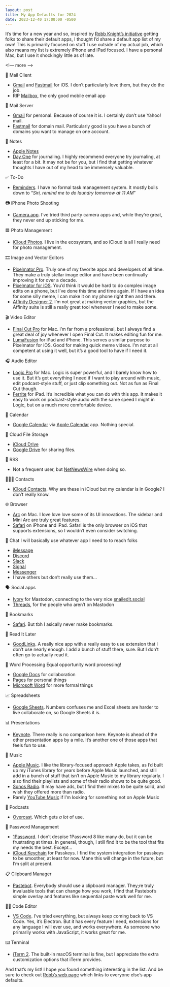 ```yaml
---
layout: post
title: My App Defaults for 2024
date: 2023-12-40 17:00:00 -0500
---
```


It’s time for a new year and so, inspired by [Robb Knight’s initiative](https://defaults.rknight.me) getting folks to share their default apps, I thought I’d share a default app list of my own! This is primarily focused on stuff I use outside of my actual job, which also means my list is extremely iPhone and iPad focused. I have a personal Mac, but I use it shockingly little as of late. 

<!— more —>

📨 Mail Client
- [Gmail](https://apps.apple.com/us/app/gmail-email-by-google/id422689480?itsct=apps_box_link&itscg=30200) and [Fastmail](https://apps.apple.com/us/app/fastmail-email-calendar/id931370077?itsct=apps_box_link&itscg=30200) for iOS. I don’t particularly love them, but they do the job.
- RIP [Mailbox](https://www.theverge.com/2015/12/8/9873268/why-dropbox-mailbox-shutdown), the only good mobile email app
 
📮 Mail Server
- [Gmail](https://mail.google.com/) for personal. Because of course it is. I certainly don’t use Yahoo! mail.
- [Fastmail](https://www.fastmail.com) for domain mail. Particularly good is you have a bunch of domains you want to manage on one account.
 
📝 Notes
- [Apple Notes](https://apps.apple.com/us/app/notes/id1110145109?itsct=apps_box_link&itscg=30200)
- [Day One](https://apps.apple.com/us/app/day-one-journal-private-diary/id1044867788?itsct=apps_box_link&itscg=30200) for journaling. I highly recommend everyone try journaling, at least for a bit. It may not be for you, but I find that getting whatever thoughts I have out of my head to be immensely valuable.
 
✅ To-Do
- [Reminders](https://apps.apple.com/us/app/reminders/id1108187841?itsct=apps_box_link&itscg=30200). I have no formal task management system. It mostly boils down to “_Siri, remind me to do laundry tomorrow at 11 AM_”
  
📷 iPhone Photo Shooting
- [Camera.app](https://apps.apple.com/us/app/camera/id1584216193?itsct=apps_box_link&itscg=30200). I’ve tried third party camera apps and, while they’re great, they never end up sticking for me.
 
🟦 Photo Management
- [iCloud Photos](https://apps.apple.com/us/app/photos/id1584215428?itsct=apps_box_link&itscg=30200). I live in the ecosystem, and so iCloud is all I really need for photo management.
 
🎞️ Image and Vector Editors
- [Pixelmator Pro](https://apps.apple.com/us/app/pixelmator-pro/id1289583905?mt=12&itsct=apps_box_link&itscg=30200). Truly one of my favorite apps and developers of all time. They make a truly stellar image editor and have been continually improving it for over a decade.
- [Pixelmator for iOS](https://apps.apple.com/us/app/pixelmator/id924695435?itsct=apps_box_link&itscg=30200). You’d think it would be hard to do complex image edits on a phone, but I’ve done this time and time again. If I have an idea for some silly meme, I can make it on my phone right then and there.
- [Affinity Designer 2](https://apps.apple.com/us/app/affinity-designer-2/id1616831348?mt=12&itsct=apps_box_link&itscg=30200). I’m not great at making vector graphics, but the Affinity suite is still a really great tool whenever I need to make some.
 
🎬 Video Editor
- [Final Cut Pro](https://apps.apple.com/us/app/final-cut-pro/id424389933?mt=12&itsct=apps_box_link&itscg=30200) for Mac. I’m far from a professional, but I always find a great deal of joy whenever I open Final Cut. It makes editing fun for me.
- [LumaFusion](https://apps.apple.com/us/app/lumafusion/id1062022008?itsct=apps_box_link&itscg=30200) for iPad and iPhone. This serves a similar purpose to Pixelmator for iOS. Good for making quick meme videos. I’m not at all competent at using it well, but it’s a good tool to have if I need it.
 
🎧 Audio Editor
- [Logic Pro](https://apps.apple.com/us/app/logic-pro/id634148309?mt=12&itsct=apps_box_link&itscg=30200) for Mac. Logic is super powerful, and I barely know how to use it. But it’s got everything I need if I want to play around with music, edit podcast-style stuff, or just clip something out. Not as fun as Final Cut though.
- [Ferrite](https://apps.apple.com/us/app/ferrite-recording-studio/id1018780185?itsct=apps_box_link&itscg=30200) for iPad. It’s incredible what you can do with this app. It makes it easy to work on podcast-style audio with the same speed I might in Logic, but on a much more comfortable device.
 
📆 Calendar
- [Google Calendar](https://calendar.google.com/) via [Apple Calendar](https://apps.apple.com/us/app/calendar/id1108185179?itsct=apps_box_link&itscg=30200) app. Nothing special.
 
📁 Cloud File Storage
- [iCloud Drive](https://www.icloud.com/iclouddrive)
- [Google Drive](https://drive.google.com/) for sharing files.
 
📖 RSS
- Not a frequent user, but [NetNewsWire](https://apps.apple.com/us/app/netnewswire-rss-reader/id1480640210?itsct=apps_box_link&itscg=30200) when doing so.
 
🙍🏻‍♂️ Contacts
- [iCloud Contacts](https://apps.apple.com/us/app/contacts/id1069512615?itsct=apps_box_link&itscg=30200). Why are these in iCloud but my calendar is in Google? I don’t really know.

🌐 Browser
- [Arc](https://arc.net) on Mac. I love love love some of its UI innovations. The sidebar and Mini Arc are truly great features. 
- [Safari](https://apps.apple.com/us/app/safari/id1146562112?itsct=apps_box_link&itscg=30200) on iPhone and iPad. Safari is the only browser on iOS that supports extensions, so I wouldn’t even consider switching.
 
💬 Chat
I will basically use whatever app I need to to reach folks
- [iMessage](https://apps.apple.com/us/app/messages/id1146560473?itsct=apps_box_link&itscg=30200)
- [Discord](https://discord.com)
- [Slack](https://slack.com)
- [Signal](https://www.signal.org)
- [Messenger](https://www.messenger.com)
- I have others but don’t really use them…
 
🗣️ Social apps
- [Ivory](https://apps.apple.com/us/app/ivory-for-mastodon-by-tapbots/id6444602274?itsct=apps_box_link&itscg=30200) for Mastodon, connecting to the very nice [snailedit.social](https://snailedit.social/about)
- [Threads](https://www.threads.net), for the people who aren’t on Mastodon
 
🔖 Bookmarks
- [Safari](https://apps.apple.com/us/app/safari/id1146562112?itsct=apps_box_link&itscg=30200). But tbh I asically never make bookmarks.
 
📑 Read It Later
- [GoodLinks](https://apps.apple.com/us/app/goodlinks/id1474335294?itsct=apps_box_link&itscg=30200). A really nice app with a really easy to use extension that I don’t use nearly enough. I add a bunch of stuff there, sure. But I don’t often go to actually read it.
 
📜 Word Processing
Equal opportunity word processing!
- [Google Docs](https://docs.google.com/) for collaboration
- [Pages](https://apps.apple.com/us/app/pages/id361309726?itsct=apps_box_link&itscg=30200) for personal things
- [Microsoft Word](https://www.microsoft.com/en-us/microsoft-365/word) for more formal things
 
📈 Spreadsheets
- [Google Sheets](https://sheets.google.com/). Numbers confuses me and Excel sheets are harder to live collaborate on, so Google Sheets it is.
 
📊 Presentations
- [Keynote](https://apps.apple.com/us/app/keynote/id409183694?mt=12&itsct=apps_box_link&itscg=30200). There really is no comparison here. Keynote is ahead of the other presentation apps by a mile. It’s another one of those apps that feels fun to use.

🎵 Music
- [Apple Music](https://apps.apple.com/us/app/apple-music/id1108187390?itsct=apps_box_link&itscg=30200). I like the library-focused approach Apple takes, as I’d built up my iTunes library for years before Apple Music launched, and still add in a bunch of stuff that isn’t on Apple Music to my library regularly. I also find their playlists and some of their radio shows to be quite good.
- [Sonos Radio](https://www.sonos.com/en-us/sonos-radio). It may have ads, but I find their mixes to be quite solid, and wish they offered more than radio.
- Rarely [YouTube Music](https://apps.apple.com/us/app/youtube-music/id1017492454?itsct=apps_box_link&itscg=30200) if I’m looking for something not on Apple Music

🎤 Podcasts
- [Overcast](https://apps.apple.com/us/app/overcast/id888422857?itsct=apps_box_link&itscg=30200). Which gets _a lot_ of use.
 
🔐 Password Management
- [1Password](https://apps.apple.com/us/app/1password-password-manager/id1511601750?itsct=apps_box_link&itscg=30200). I don’t despise 1Password 8 like many do, but it can be frustrating at times. In general, though, I still find it to be the tool that fits my needs the best. Except…
- [iCloud Keychain](https://support.apple.com/guide/iphone/passkeys-passwords-devices-iph82d6721b2/ios) for Passkeys. I find the system integration for passkeys to be smoother, at least for now. Mane this will change in the future, but I’m split at present.
 
📋 Clipboard Manager
- [Pastebot](https://tapbots.com/pastebot/). Everybody should use a clipboard manager. They;re truly invaluable tools that can change how you work, I find that Pastebot’s simple overlay and features like sequential paste work well for me.
 
🧑‍💻 Code Editor
- [VS Code](https://code.visualstudio.com). I’ve tried everything, but always keep coming back to VS Code. Yes, it’s Electron. But it has every feature I need, extensions for any language I will ever use, and works everywhere. As someone who primarily works with JavaScript, it works great for me.
 
⌨️ Terminal
- [iTerm 2](https://iterm2.com). The built-in macOS terminal is fine, but I appreciate the extra customization options that iTerm provides.

And that’s my list! I hope you found something interesting in the list. And be sure to check out [Robb’s web page](https://defaults.rknight.me) which links to everyone else’s app defaults. 

